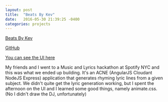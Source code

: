 ```yaml
---
layout: post
title:  "Beats By Kev"
date:   2016-05-30 21:39:25 -0400
categories: projects
---
```


[Beats By Kev]({{site.url}}/beatsbykev.PNG)

[GitHub](https://github.com/mike14511/Beats-By-Kev)

[You can see the UI here](/archives/beats-by-kev)

My friends and I went to a Music and Lyrics hackathon at Spotify NYC and this
was what we ended up building. It's an ACNE (AngularJS Cloudant NodeJS Express)
application that generates rhyming lyric lines from a given subject. We didn't
quite get the lyric generation working, but I spent the afternoon on the UI
and I learned some good things, namely animate.css. (No I didn't draw the DJ, unfortunately)
